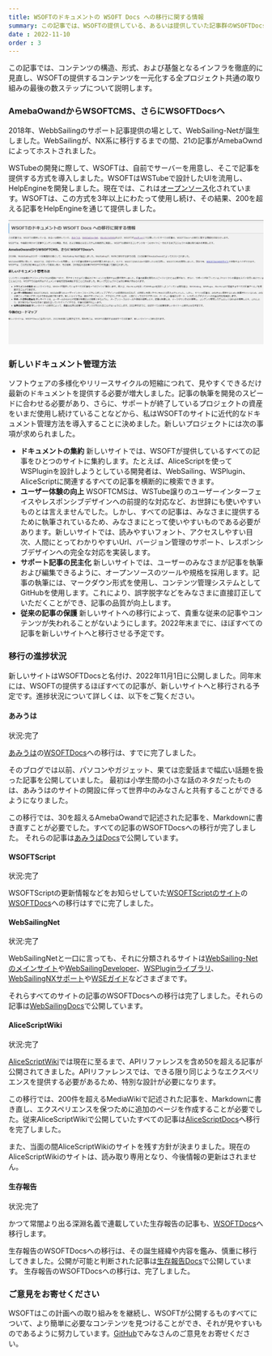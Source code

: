 ```yaml
---
title: WSOFTのドキュメントの WSOFT Docs への移行に関する情報
summary: この記事では、WSOFTの提供している、あるいは提供していた記事群のWSOFTDocsへの移行に関する情報をお知らせします。
date : 2022-11-10
order : 3
---
```

この記事では、コンテンツの構造、形式、および基盤となるインフラを徹底的に見直し、WSOFTの提供するコンテンツを一元化する全プロジェクト共通の取り組みの最後の数ステップについて説明します。

### AmebaOwandからWSOFTCMS、さらにWSOFTDocsへ
2018年、WebbSailingのサポート記事提供の場として、WebSailing-Netが誕生しました。WebSailingが、NX系に移行するまでの間、21の記事がAmebaOwndによってホストされました。

WSTubeの開発に際して、WSOFTは、自前でサーバーを用意し、そこで記事を提供する方式を導入しました。WSOFTはWSTubeで設計したUIを流用し、HelpEngineを開発しました。現在では、これは[オープンソース](https://github.com/taiseiue/helpengine)化されています。WSOFTは、この方式を3年以上にわたって使用し続け、その結果、200を超える記事をHelpEngineを通じて提供しました。

![旧バージョンのWSOFTのサイトでの「WSOFTのドキュメントの WSOFT Docs への移行に関する情報」の表示](media/7.jpg)

### 新しいドキュメント管理方法
ソフトウェアの多様化やリリースサイクルの短縮につれて、見やすくできるだけ最新のドキュメントを提供する必要が増大しました。記事の執筆を開発のスピードに合わせる必要があり、さらに、サポートが終了しているプロジェクトの資産をいまだ使用し続けていることなどから、私はWSOFTのサイトに近代的なドキュメント管理方法を導入することに決めました。新しいプロジェクトには次の事項が求められました。

- **ドキュメントの集約** 新しいサイトでは、WSOFTが提供しているすべての記事をひとつのサイトに集約します。たとえば、AliceScriptを使ってWSPluginを設計しようとしている開発者は、WebSailing、WSPlugin、AliceScriptに関連するすべての記事を横断的に検索できます。
- **ユーザー体験の向上** WSOFTCMSは、WSTube譲りのユーザーインターフェイスやレスポンシブデザインへの前提的な対応など、お世辞にも使いやすいものとは言えませんでした。しかし、すべての記事は、みなさまに提供するために執筆されているため、みなさまにとって使いやすいものである必要があります。新しいサイトでは、読みやすいフォント、アクセスしやすい目次、人間にとってわかりやすいUrl、バージョン管理のサポート、レスポンシブデザインへの完全な対応を実装します。
- **サポート記事の民主化** 新しいサイトでは、ユーザーのみなさまが記事を執筆および編集できるように、オープンソースのツールや規格を採用します。記事の執筆には、マークダウン形式を使用し、コンテンツ管理システムとしてGitHubを使用します。これにより、誤字脱字などをみなさまに直接訂正していただくことができ、記事の品質が向上します。
- **従来の記事の保護** 新しいサイトへの移行によって、貴重な従来の記事やコンテンツが失われることがないようにします。2022年末までに、ほぼすべての記事を新しいサイトへと移行させる予定です。

### 移行の進捗状況
新しいサイトはWSOFTDocsと名付け、2022年11月1日に公開しました。同年末には、WSOFTの提供するほぼすべての記事が、新しいサイトへと移行される予定です。進捗状況について詳しくは、以下をご覧ください。

#### あみうは
状況:<span class="badge bg-success">完了</span>

[あみうは](https://amiuha2103.amebaownd.com)の[WSOFTDocs](https://docs.wsoft.ws)への移行は、すでに完了しました。

そのブログでは以前、パソコンやガジェット、果ては恋愛話まで幅広い話題を扱った記事を公開していました。
最初は小学生間の小さな話のネタだったものは、あみうはのサイトの開設に伴って世界中のみなさんと共有することができるようになりました。

この移行では、30を超えるAmebaOwandで記述された記事を、Markdownに書き直すことが必要でした。すべての記事のWSOFTDocsへの移行が完了しました。
それらの記事は[あみうはDocs](https://docs.wsoft.ws/amiuha)で公開しています。

#### WSOFTScript
状況:<span class="badge bg-success">完了</span>

WSOFTScriptの更新情報などをお知らせしていた[WSOFTScriptのサイト](https://wsoft.ws/script)の[WSOFTDocs](https://docs.wsoft.ws/script)への移行はすでに完了しました。

#### WebSailingNet
状況:<span class="badge bg-success">完了</span>

WebSailingNetと一口に言っても、それに分類されるサイトは[WebSailing-Netのメインサイト](https://websailing.localinfo.jp)や[WebSailingDeveloper](https://developer-websailing.localinfo.jp)、[WSPluginライブラリ](https://plugin-websailing.localinfo.jp)、[WebSailingNXサポート](https://suport-websailing.localinfo.jp)や[WSEガイド](https://wseguide-websailing.localinfo.jp)などさまざまです。

それらすべてのサイトの記事のWSOFTDocsへの移行は完了しました。それらの記事は[WebSailingDocs](../products/websailing/index.md)で公開しています。

#### AliceScriptWiki
状況:<span class="badge bg-success">完了</span>

[AliceScriptWiki](https://alice.wsoft.ws/)では現在に至るまで、APIリファレンスを含め50を超える記事が公開されてきました。APIリファレンスでは、できる限り同じようなエクスペリエンスを提供する必要があるため、特別な設計が必要になります。

この移行では、200件を超えるMediaWikiで記述された記事を、Markdownに書き直し、エクスペリエンスを保つために追加のページを作成することが必要でした。従来AliceScriptWikiで公開していたすべての記事は[AliceScriptDocs](../products/alice/index.md)へ移行を完了しました。

また、当面の間AliceScriptWikiのサイトを残す方針が決まりました。現在のAliceScriptWikiのサイトは、読み取り専用となり、今後情報の更新はされません。

#### 生存報告
状況:<span class="badge bg-success">完了</span>

かつて常闇より出る深淵名義で連載していた生存報告の記事も、[WSOFTDocs](https://docs.wsoft.ws/)へ移行します。

生存報告のWSOFTDocsへの移行は、その誕生経緯や内容を鑑み、慎重に移行してきました。公開が可能と判断された記事は[生存報告Docs](https://docs.wsoft.ws/tokoyami)で公開しています。
生存報告のWSOFTDocsへの移行は、完了しました。

### ご意見をお寄せください
WSOFTはこの計画への取り組みをを継続し、WSOFTが公開するものすべてについて、より簡単に必要なコンテンツを見つけることができ、それが見やすいものであるように努力しています。[GitHub](https://github.com/WSOFT-Project/docs/issues)でみなさんのご意見をお寄せください。
